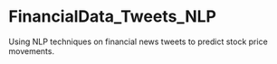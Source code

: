 # FinancialData_Tweets_NLP

Using NLP techniques on financial news tweets to predict stock price movements.
